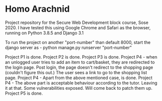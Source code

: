 # Homo Arachnid

Project repository for the Secure Web Development block course, Sose 2020.
I have tested this using Google Chrome and Safari as the browser, running on Python 3.8.5 and Django 3.1

To run the project on another "port-number" than default 8000, start the django server as -
python manage.py runserver "port-number"

Project P1 is done.
Project P2 is done.
Project P3 is done.
Project P4 - when an unlogged user tries to add an item to cart/basket, they are redirected to the login page.
            Post login, the page doesn't redirect to the shopping page (couldn't figure this out.)
            The user sees a link to go to the shopping list page.
Project P4 -  Apart from the above mentioned case, is done.
Project P4 - The above part is acceptable behaviour according to the tutor. Leaving it at that. Some vulnerabilities exposed. Will come back to patch them up.
Project P5 is done.